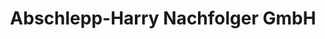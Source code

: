 ---
title: "Abschlepp-Harry Nachfolger GmbH"
url: /dummerstorf/abschlepp-harry-nachfolger-gmbh/
shop: Autowerkstatt
---